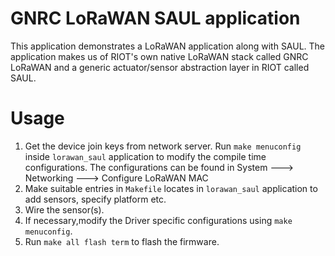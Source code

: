 GNRC LoRaWAN SAUL application
=============================

This application demonstrates a LoRaWAN application along with SAUL. The
application makes us of RIOT's own native LoRaWAN stack called GNRC LoRaWAN and
a generic actuator/sensor abstraction layer in RIOT called SAUL.

Usage
=====

1. Get the device join keys from network server. Run `make menuconfig` inside
    `lorawan_saul` application to modify the compile time configurations. The 
    configurations can be found in System ---> Networking --->
    Configure LoRaWAN MAC
2. Make suitable entries in `Makefile` locates in `lorawan_saul` application to
    add sensors, specify platform etc.
3. Wire the sensor(s).
4. If necessary,modify the Driver specific configurations using `make menuconfig`.
5. Run `make all flash term` to flash the firmware.




